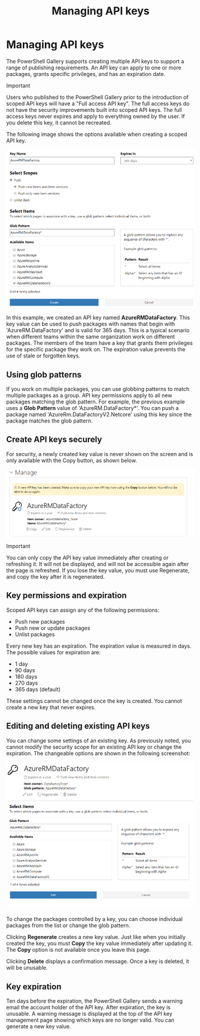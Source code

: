 ﻿---
ms.date:  09/10/2018
contributor:  JKeithB
keywords:  gallery,powershell,cmdlet,psgallery
title:  Managing API keys
---
# Managing API keys

The PowerShell Gallery supports creating multiple API keys to support a range of publishing
requirements. An API key can apply to one or more packages, grants specific privileges, and has an
expiration date.

> [!IMPORTANT]
> Users who published to the PowerShell Gallery prior to the introduction of scoped API keys will
> have a "Full access API key". The full access keys do not have the security improvements built
> into scoped API keys. The full access keys never expires and apply to everything owned by the
> user. If you delete this key, it cannot be recreated.

The following image shows the options available when creating a scoped API key.

![Creating API keys](../../Images/PSGallery_KeyScoped.png)

In this example, we created an API key named **AzureRMDataFactory**. This key value can be used to
push packages with names that begin with 'AzureRM.DataFactory' and is valid for 365 days. This is a
typical scenario when different teams within the same organization work on different packages. The
members of the team have a key that grants them privileges for the specific package they work on.
The expiration value prevents the use of stale or forgotten keys.

## Using glob patterns

If you work on multiple packages, you can use globbing patterns to match multiple packages as a
group. API key permissions apply to all new packages matching the glob pattern. For example, the
previous example uses a **Glob Pattern** value of 'AzureRM.DataFactory*'. You can push a package
named 'AzureRm.DataFactoryV2.Netcore' using this key since the package matches the glob pattern.

## Create API keys securely

For security, a newly created key value is never shown on the screen and is only available with the
Copy button, as shown below.

![Obtaining new API key value](../../Images/PSGallery_CopyCreatedKey.png)

> [!IMPORTANT]
> You can only copy the API key value immediately after creating or refreshing it. It will not be
> displayed, and will not be accessible again after the page is refreshed. If you lose the key
> value, you must use Regenerate, and copy the key after it is regenerated.

## Key permissions and expiration

Scoped API keys can assign any of the following permissions:

- Push new packages
- Push new or update packages
- Unlist packages

Every new key has an expiration. The expiration value is measured in days. The possible values for expiration are:

- 1 day
- 90 days
- 180 days
- 270 days
- 365 days (default)

These settings cannot be changed once the key is created. You cannot create a new key that never
expires.

## Editing and deleting existing API keys

You can change some settings of an existing key. As previously noted, you cannot modify the
security scope for an existing API key or change the expiration. The changeable options are shown in
the following screenshot:

![Obtaining new API key value](../../Images/PSGallery_EditAPIKey.png)

To change the packages controlled by a key, you can choose individual packages from the list or
change the glob pattern.

Clicking **Regenerate** creates a new key value. Just like when you initially created the key, you
must **Copy** the key value immediately after updating it. The **Copy** option is not available
once you leave this page.

Clicking **Delete** displays a confirmation message. Once a key is deleted, it will be unusable.

## Key expiration

Ten days before the expiration, the PowerShell Gallery sends a warning email the account holder of
the API key. After expiration, the key is unusable. A warning message is displayed at the top of
the API key management page showing which keys are no longer valid. You can generate a new key
value.
